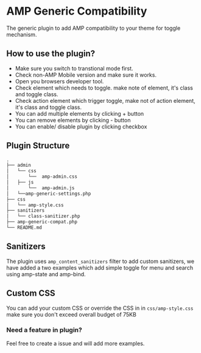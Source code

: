 # AMP Generic Compatibility

The generic plugin to add AMP compatibility to your theme for toggle mechanism.

## How to use the plugin?

- Make sure you switch to transtional mode first.
- Check non-AMP Mobile version and make sure it works.
- Open you browsers developer tool.
- Check element which needs to toggle. make note of element, it's class and toggle class.
- Check action element which trigger toggle, make not of action element, it's class and toggle class.
- You can add multiple elements by clicking + button
- You can remove elements by clicking - button
- You can enable/ disable plugin by clicking checkbox

## Plugin Structure

```markdown
.
├── admin
│   └── css
│       └──  amp-admin.css
│   ├── js
│       └──  amp-admin.js
│   └──amp-generic-settings.php
├── css
│   └── amp-style.css
├── sanitizers
│   └── class-sanitizer.php
├── amp-generic-compat.php
└── README.md
```
## Sanitizers

The plugin uses `amp_content_sanitizers` filter to add custom sanitizers, we have added a two examples which add simple toggle for menu and search using amp-state and amp-bind.

## Custom CSS
You can add your custom CSS or override the CSS in in `css/amp-style.css` make sure you don't exceed overall budget of 75KB

### Need a feature in plugin?
Feel free to create a issue and will add more examples.